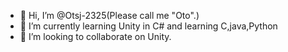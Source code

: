 - 👋 Hi, I’m @Otsj-2325(Please call me "Oto".)
- 🌱 I’m currently learning Unity in C# and learning C,java,Python
- 💞️ I’m looking to collaborate on Unity.

<!---
Otsj-2325/Otsj-2325 is a ✨ special ✨ repository because its `README.md` (this file) appears on your GitHub profile.
You can click the Preview link to take a look at your changes.
--->
